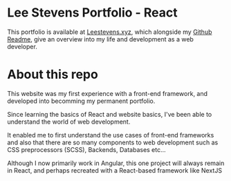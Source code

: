 # Lee Stevens Portfolio - React

This portfolio is available at [Leestevens.xyz](https://leestevens.xyz/), which alongside my [Github Readme](https://github.com/leesprojects), give an overview into my life and development as a web developer.

# About this repo

This website was my first experience with a front-end framework, and developed into becomming my permanent portfolio.

Since learning the basics of React and website basics, I've been able to understand the world of web development. 

It enabled me to first understand the use cases of front-end frameworks and also that there are so many components to web development such as CSS preprocessors (SCSS), Backends, Databases etc... 

Although I now primarily work in Angular, this one project will always remain in React, and perhaps recreated with a React-based framework like NextJS
